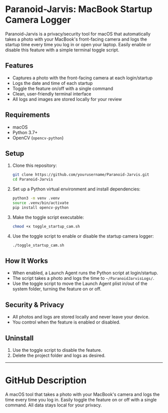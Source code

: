 # Paranoid-Jarvis: MacBook Startup Camera Logger

Paranoid-Jarvis is a privacy/security tool for macOS that automatically takes a photo with your MacBook's front-facing camera and logs the startup time every time you log in or open your laptop. Easily enable or disable this feature with a simple terminal toggle script.

## Features
- Captures a photo with the front-facing camera at each login/startup
- Logs the date and time of each startup
- Toggle the feature on/off with a single command
- Clean, user-friendly terminal interface
- All logs and images are stored locally for your review

## Requirements
- macOS
- Python 3.7+
- OpenCV (`opencv-python`)

## Setup
1. Clone this repository:
   ```sh
   git clone https://github.com/yourusername/Paranoid-Jarvis.git
   cd Paranoid-Jarvis
   ```
2. Set up a Python virtual environment and install dependencies:
   ```sh
   python3 -m venv .venv
   source .venv/bin/activate
   pip install opencv-python
   ```
3. Make the toggle script executable:
   ```sh
   chmod +x toggle_startup_cam.sh
   ```
4. Use the toggle script to enable or disable the startup camera logger:
   ```sh
   ./toggle_startup_cam.sh
   ```

## How It Works
- When enabled, a Launch Agent runs the Python script at login/startup.
- The script takes a photo and logs the time to `~/ParanoidJarvisLogs/`.
- Use the toggle script to move the Launch Agent plist in/out of the system folder, turning the feature on or off.

## Security & Privacy
- All photos and logs are stored locally and never leave your device.
- You control when the feature is enabled or disabled.

## Uninstall
1. Use the toggle script to disable the feature.
2. Delete the project folder and logs as desired.

---

# GitHub Description

A macOS tool that takes a photo with your MacBook's camera and logs the time every time you log in. Easily toggle the feature on or off with a single command. All data stays local for your privacy.
